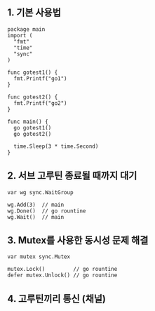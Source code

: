 ## 1. 기본 사용법
```
package main
import (
  "fmt"
  "time"
  "sync"
)

func gotest1() {
  fmt.Printf("go1")
}

func gotest2() {
  fmt.Printf("go2")
}

func main() {
  go gotest1()
  go gotest2()

  time.Sleep(3 * time.Second)
}
```

## 2. 서브 고루틴 종료될 때까지 대기
```
var wg sync.WaitGroup

wg.Add(3)  // main
wg.Done()  // go rountine
wg.Wait()  // main
```

## 3. Mutex를 사용한 동시성 문제 해결
```
var mutex sync.Mutex

mutex.Lock()         // go rountine
defer mutex.Unlock() // go rountine
```

## 4. 고루틴끼리 통신 (채널)


